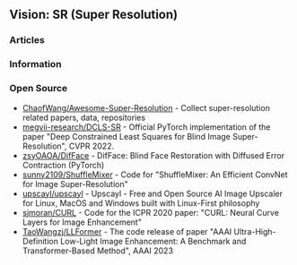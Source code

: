 ## Vision: SR (Super Resolution)


### Articles



### Information



### Open Source
- [ChaofWang/Awesome-Super-Resolution](https://github.com/ChaofWang/Awesome-Super-Resolution) - Collect super-resolution related papers, data, repositories
- [megvii-research/DCLS-SR](https://github.com/megvii-research/DCLS-SR) - Official PyTorch implementation of the paper "Deep Constrained Least Squares for Blind Image Super-Resolution", CVPR 2022.
- [zsyOAOA/DifFace](https://github.com/zsyOAOA/DifFace) - DifFace: Blind Face Restoration with Diffused Error Contraction (PyTorch)
- [sunny2109/ShuffleMixer](https://github.com/sunny2109/ShuffleMixer) - Code for "ShuffleMixer: An Efficient ConvNet for Image Super-Resolution"
- [upscayl/upscayl](https://github.com/upscayl/upscayl) - Upscayl - Free and Open Source AI Image Upscaler for Linux, MacOS and Windows built with Linux-First philosophy
- [sjmoran/CURL](https://github.com/sjmoran/CURL) - Code for the ICPR 2020 paper: "CURL: Neural Curve Layers for Image Enhancement"
- [TaoWangzj/LLFormer](https://github.com/TaoWangzj/LLFormer) - The code release of paper "AAAI Ultra-High-Definition Low-Light Image Enhancement: A Benchmark and Transformer-Based Method", AAAI 2023
